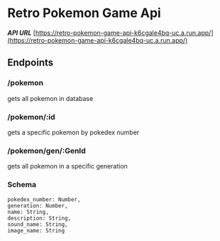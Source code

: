 # Retro Pokemon Game Api

***API URL***
[https://retro-pokemon-game-api-k6cgale4bq-uc.a.run.app/](https://retro-pokemon-game-api-k6cgale4bq-uc.a.run.app/)

## Endpoints

### /pokemon

gets all pokemon in database

### /pokemon/:id

gets a specific pokemon by pokedex number

### /pokemon/gen/:GenId

gets all pokemon in a specific generation

### Schema

    pokedex_number: Number,
    generation: Number,
    name: String,
    description: String,
    sound_name: String,
    image_name: String
